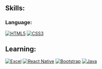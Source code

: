 ## Skills:
### Language:
[![HTML5](https://img.shields.io/badge/HTML5-E96228?style=for-the-badge&logo=html5&logoColor=white&labelColor=000)](#)
[![CSS3](https://img.shields.io/badge/CSS3-188ECD?style=for-the-badge&logo=css3&logoColor=white&labelColor=000)](#)

## Learning:
[![Excel](https://img.shields.io/badge/Excel-358138?style=for-the-badge&logo=microsoft-excel&logoColor=white&labelColor=000)](#)
[![React Native](https://img.shields.io/badge/React_Native-21BEFD?style=for-the-badge&logo=react&logoColor=white&labelColor=000)](#)
[![Bootstrap](https://img.shields.io/badge/Bootstrap-563D7C?style=for-the-badge&logo=bootstrap&logoColor=white&labelColor=000)](#)
[![Java](https://img.shields.io/badge/Java-ED272C?style=for-the-badge&logo=openjdk&logoColor=white&labelColor=000)](#)


